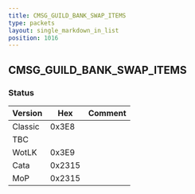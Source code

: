 ```yaml
---
title: CMSG_GUILD_BANK_SWAP_ITEMS
type: packets
layout: single_markdown_in_list
position: 1016
---
```


## CMSG_GUILD_BANK_SWAP_ITEMS

### Status

Version    | Hex        | Comment
---------- | ---------- | ---------- 
Classic    | 0x3E8      | 
TBC        |            |
WotLK      | 0x3E9      | 
Cata       | 0x2315     | 
MoP        | 0x2315     | 